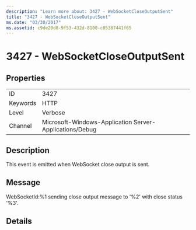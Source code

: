 ```yaml
---
description: "Learn more about: 3427 - WebSocketCloseOutputSent"
title: "3427 - WebSocketCloseOutputSent"
ms.date: "03/30/2017"
ms.assetid: c9de20d8-9f53-432d-8100-c05387441f65
---
```

# 3427 - WebSocketCloseOutputSent

## Properties  
  
|||  
|-|-|  
|ID|3427|  
|Keywords|HTTP|  
|Level|Verbose|  
|Channel|Microsoft-Windows-Application Server-Applications/Debug|  
  
## Description  

 This event is emitted when WebSocket close output is sent.  
  
## Message  

 WebSocketId:%1 sending close output message to '%2' with close status '%3'.  
  
## Details
